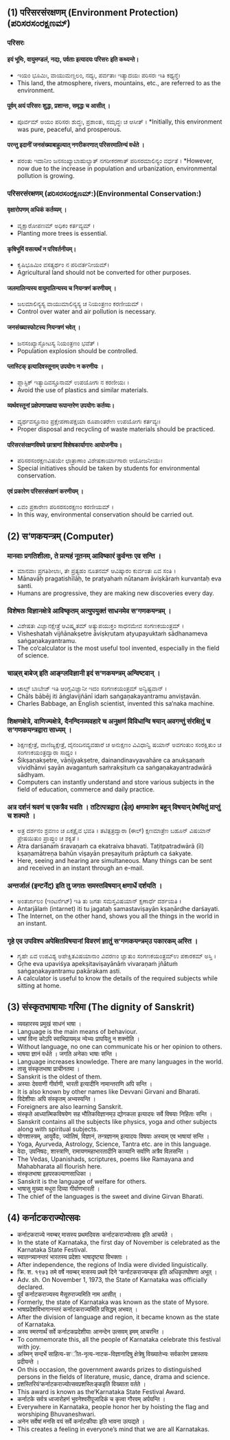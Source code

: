 ## (1) परिसरसंरक्षणम् (Environment Protection) (ಪರಿಸರಸಂರಕ್ಷಣಮ್)
### परिसरः  
#### इयं भूमिः, वायुमण्डलं, नद्यः, पर्वताः इत्यादयः परिसरः इति कथ्यन्ते। 
* ಇಯಂ ಭೂಮಿಃ, ವಾಯುಮಣ್ಡಲಂ, ನದ್ಯಃ, ಪರ್ವತಾಃ ಇತ್ಯಾದಯಃ ಪರಿಸರಃ ಇತಿ ಕಥ್ಯನ್ತೆ।
* This land, the atmosphere, rivers, mountains, etc., are referred to as the environment.

#### पूर्वम्‌ अयं परिसरः शुद्धः, प्रशान्तः, समृद्धः च आसीत्‌ । 
* ಪೂರ್ವಮ್ ಅಯಂ ಪರಿಸರಃ ಶುದ್ಧಃ, ಪ್ರಶಾಂತಃ, ಸಮೃದ್ಧಃ ಚ ಆಸೀತ್ ।
*Initially, this environment was pure, peaceful, and prosperous.
  
#### परन्तु इदानीं जनसंख्याबाहुल्यात्‌ नगरीकरणात्‌ परिसरमालिन्यं वर्धते ।
* ಪರಂತು ಇದಾನೀಂ ಜನಸಂಖ್ಯಾಬಾಹುಲ್ಯಾತ್ ನಗರೀಕರಣಾತ್ ಪರಿಸರಮಾಲಿನ್ಯಂ ವರ್ಧತೆ ।
*However, now due to the increase in population and urbanization, environmental pollution is growing.

### परिसरसंरक्षणम्‌ (ಪರಿಸರಸಂರಕ್ಷಣಮ್‌:)(Environmental Conservation:)

#### वृक्षारोपणम्‌ अधिकं कर्तव्यम्‌ । 
* ವೃಕ್ಷಾರೋಪಣಮ್‌ ಅಧಿಕಂ ಕರ್ತವ್ಯಮ್‌ ।
* Planting more trees is essential.

#### कृषिभूमिं वसत्यर्थं न परिवर्तनीयम्‌। 
* ಕೃಷಿಭೂಮಿಂ ವಸತ್ಯರ್ಥಂ ನ ಪರಿವರ್ತನೀಯಮ್‌।
* Agricultural land should not be converted for other purposes.

#### जलमालिन्यस्य वायुमालिन्यस्य च नियन्त्रणं करणीयम्‌ । 
* ಜಲಮಾಲಿನ್ಯಸ್ಯ ವಾಯುಮಾಲಿನ್ಯಸ್ಯ ಚ ನಿಯಂತ್ರಣಂ ಕರಣೀಯಮ್‌ ।
* Control over water and air pollution is necessary.

#### जनसंख्यास्फोटस्य नियन्त्रणं भवेत्‌ । 
* ಜನಸಂಖ್ಯಾಸ್ಫೋಟಸ್ಯ ನಿಯಂತ್ರಣಂ ಭವೆತ್‌ ।
* Population explosion should be controlled.

#### प्लास्टिक्‌ इत्यादिवस्तूनाम्‌ उपयोगः न करणीयः । 
* ಪ್ಲಾಸ್ಟಿಕ್‌ ಇತ್ಯಾದಿವಸ್ತೂನಾಮ್‌ ಉಪಯೋಗಃ ನ ಕರಣೀಯಃ ।
* Avoid the use of plastics and similar materials.

#### व्यर्थवस्तूनां प्रक्षेपणापक्षया रूपान्तरेण उपयोगः कर्तव्यः। 
* ವ್ಯರ್ಥವಸ್ತೂನಾಂ ಪ್ರಕ್ಷೇಪಣಾಪಕ್ಷಯಾ ರೂಪಾಂತರೇಣ ಉಪಯೋಗಃ ಕರ್ತವ್ಯಃ।
* Proper disposal and recycling of waste materials should be practiced.

#### परिसरसंरक्षणविषये छात्राणां विशेषकार्यागारः आयोजनीयः। 
* ಪರಿಸರಸಂರಕ್ಷಣವಿಷಯೇ ಛಾತ್ರಾಣಾಂ ವಿಶೇಷಕಾರ್ಯಾಗಾರಃ ಆಯೋಜನೀಯಃ।
* Special initiatives should be taken by students for environmental conservation.

#### एवं प्रकारेण परिसरसंरक्षणं करणीयम्‌ ।
* ಏವಂ ಪ್ರಕಾರೇಣ ಪರಿಸರಸಂರಕ್ಷಣಂ ಕರಣೀಯಮ್‌ ।  
* In this way, environmental conservation should be carried out.

## (2) स‘णकयन्त्रम् (Computer)
### मानवाः प्रगतिशीलाः, ते प्रत्यहं नूतनम् आविष्कारं कुर्वन्तः एव सन्ति । 
* ಮಾನವಾಃ ಪ್ರಗತಿಶೀಲಾಃ, ತೇ ಪ್ರತ್ಯಹಂ ನೂತನಮ್ ಆವಿಷ್ಕಾರಂ ಕುರ್ವಂತಃ ಏವ ಸಂತಿ ।
* Mānavāḥ pragatishīlāḥ, te pratyahaṁ nūtanam āviṣkāraṁ kurvantaḥ eva santi.
* Humans are progressive, they are making new discoveries every day.
###  विशेषतः विज्ञानक्षेत्रे आविष्कृतम् अत्युपयुक्तं साधनमेव स‘गणकयन्त्रम् ।
* ವಿಶೇಷತಃ ವಿಜ್ಞಾನಕ್ಷೇತ್ರೆ ಆವಿಷ್ಕೃತಮ್ ಅತ್ಯುಪಯುಕ್ತಂ ಸಾಧನಮೇವ ಸಂಗಣಕಯಂತ್ರಮ್ ।
* Visheshatah vijñānakṣetre āviṣkṛutam atyupayuktaṁ sādhanameva saṅgaṇakayantramu.
* The co‘calculator is the most useful tool invented, especially in the field of science.
###  चाल्र्स् बाबेज् इति आङ्ग्लविज्ञानी इदं स‘णकयन्त्रम् अन्विष्टवान् ।
* ಚಾಲ್ಸ್ ಬಾಬೇಜ್ ಇತಿ ಆಂಗ್ಲವಿಜ್ಞಾನೀ ಇದಂ ಸಂಗಣಕಯಂತ್ರಮ್ ಅನ್ವಿಷ್ಟವಾನ್ ।
* Chāls bābēj iti āṅglavijñānī idaṁ saṅgaṇakayantramu anviṣṭavān.
* Charles Babbage, an English scientist, invented this sa‘naka machine.
###  शिक्षणक्षेत्रे, वाणिज्यक्षेत्रे, दैनन्दिनव्यवहारे च अनुक्षणं विविधान्वि षयान् अवगन्तुं संरक्षितुं च स‘गणकयन्त्रद्वारा साध्यम् । 
* ಶಿಕ್ಷಣಕ್ಷೇತ್ರೆ, ವಾಣಿಜ್ಯಕ್ಷೇತ್ರೆ, ದೈನಂದಿನವ್ಯವಹಾರೆ ಚ ಅನುಕ್ಷಣಂ ವಿವಿಧಾನ್ವಿ ಷಯಾನ್ ಅವಗಂತುಂ ಸಂರಕ್ಷಿತುಂ ಚ ಸಂಗಣಕಯಂತ್ರದ್ವಾರಾ ಸಾಧ್ಯಂ । 
* Śikṣaṇakṣetre, vāṇijyakṣetre, dainandinavyavahāre ca anukṣaṇaṁ vividhānvi ṣayān avagantuṁ saṁrakṣituṁ ca saṅgaṇakayantradwārā sādhyam.
* Computers can instantly understand and store various subjects in the field of education, commerce and daily practice.
###  अत्र दर्शनं श्रवणं च एकत्रैव भवति । तटित्पत्रद्वारा (ईेल्) क्षणमात्रेण बहून् विषयान् प्रेषयितुं प्राप्तुं च शक्यते । 
* ಅತ್ರ ದರ್ಶನಂ ಶ್ರವಣಂ ಚ ಏಕತ್ರೈವ ಭವತಿ । ತಟಿತ್ಪತ್ರದ್ವಾರಾ (ಈಲ್) ಕ್ಷಣಮಾತ್ರೆಣ ಬಹೂನ್ ವಿಷಯಾನ್ ಪ್ರೇಷಯಿತುಂ ಪ್ರಾಪ್ತುಂ ಚ ಶಕ್ಯತೆ । 
* Atra darśanaṁ śravaṇaṁ ca ekatraiva bhavati. Taṭitpatradwārā (īl) kṣaṇamātreṇa bahūn viṣayān preṣayituṁ prāptuṁ ca śakyate.
* Here, seeing and hearing are simultaneous. Many things can be sent and received in an instant through an e-mail.
###  अन्तर्जालं (इन्टर्नेट्) इति तु जगतः समस्तविषयान् क्षणार्धे दर्शयति । 
* ಅಂತರ್ಜಾಲಂ (ಇಂಟರ್ನೆಟ್) ಇತಿ ತು ಜಗತಃ ಸಮಸ್ತವಿಷಯಾನ್ ಕ್ಷಣಾರ್ಧೆ ದರ್ಶಯತಿ । 
* Antarjālaṁ (intarnet) iti tu jagataḥ samastaviṣayān kṣaṇārdhe darśayati.
* The Internet, on the other hand, shows you all the things in the world in an instant.
###  गृहे एव उपविश्य अपेक्षितविषयानां विवरणं ज्ञातुं स‘गणकयन्त्रम्उ पकारकम् अस्ति ।
* ಗೃಹೇ ಏವ ಉಪವಿಶ್ಯ ಅಪೇಕ್ಷಿತವಿಷಯಾನಾಂ ವಿವರಣಂ ಜ್ಞಾತುಂ ಸಂಗಣಕಯಂತ್ರಮ್ಉ ಪಕಾರಕಮ್ ಅಸ್ತಿ ।
* Gṛhe eva upaviśya apekṣitaviṣayānāṁ vivaraṇaṁ jñātuṁ saṅgaṇakayantramu pakārakam asti.
* A calculator is useful to know the details of the required subjects while sitting at home.

## (3) संस्कृतभाषायाः गरिमा (The dignity of Sanskrit)
* व्यवहारस्य प्रमुखं साधनं भाषा ।
* Language is the main means of behaviour.
* भाषां विना कोऽपि स्वाभिप्रायम्अ न्येभ्यः प्रापयितु् न शक्नोति ।
* Without language, no one can communicate his or her opinion to others.
* भाषया ज्ञानं वर्धते । जगति अनेकाः भाषाः सन्ति ।
* Language increases knowledge. There are many languages in the world.
* तासु संस्कृतभाषा प्राचीनतमा ।
* Sanskrit is the oldest of them.
* अस्याः देववाणी गीर्वाणी, भारती इत्यादीनि नामान्तराणि अपि सन्ति ।
* It is also known by other names like Devvani Girvani and Bharati.
* विदेशीयाः अपि संस्कृतम् अभ्यस्यन्ति ।
* Foreigners are also learning Sanskrit.
* संस्कृते आध्यात्मिकविषयेण सह भौतिकविज्ञानम्उ द्योगकला इत्यादयः सर्वे विषयाः निहिताः सन्ति ।
* Sanskrit contains all the subjects like physics, yoga and other subjects along with spiritual subjects.
* योगशास्त्रम्, आयुर्वेदः, ज्योतिषं, विज्ञानं, तन्त्रज्ञानम् इत्यादयः विषयाः अस्याम् एव भाषायां सन्ति ।
* Yoga, Ayurveda, Astrology, Science, Tantra etc. are in this language.
* वेदाः, उपनिषदः, शास्त्राणि, रामायणमहाभारतादीनि काव्यानि सर्वाणि अत्रैव विलसन्ति ।
* The Vedas, Upanishads, scriptures, poems like Ramayana and Mahabharata all flourish here.
* संस्कृतभाषा इहपरकल्याणसाधिका ।
* Sanskrit is the language of welfare for others.
* भाषासु मुख्या मधुरा दिव्या गीर्वाणभारती ।
* The chief of the languages is the sweet and divine Girvan Bharati.

## (4) कर्नाटकराज्योत्सवः
* कर्नाटकराज्ये नवम्बर् मासस्य प्रथमदिवसः कर्नाटकराज्योत्सवः इति आचर्यते ।
* In the state of Karnataka, the first day of November is celebrated as the Karnataka State Festival.
* स्वातन्त्र्यानन्तरं भारतस्य प्रदेशाः भाषादृष्ट्या विभक्ताः ।
* After independence, the regions of India were divided linguistically.
* क्रि. श. १९७३ तमे वर्षे नवम्बर् मासस्य प्रथमे दिने ‘कर्नाटकराज्यम्ङ्क इति अधिकृतघोषणा अभूत् ।
* Adv. sh. On November 1, 1973, the State of Karnataka was officially declared.
* पूर्वं कर्नाटकराज्यस्य मैसूरुराज्यमिति नाम आसीत् ।
* Formerly, the state of Karnataka was known as the state of Mysore.
* भाषाप्रदेशविभागानन्तरं कर्नाटकराज्यमिति प्रसिद्धम् अभवत् ।
* After the division of language and region, it became known as the state of Karnataka.
* अस्य स्मरणार्थं सर्वे कर्नाटकप्रदेशीयाः आनन्देन उत्सवम् इमम् आचरन्ति ।
* To commemorate this, all the people of Karnataka celebrate this festival with joy.
* अस्मिन् सन्दर्भे साहित्य-स‘ीत-नृत्य-नाटक-विज्ञानादिषु क्षेत्रेषु विख्यातेभ्यः सर्वकारेण प्रशस्तयः प्रदीयन्ते ।
* On this occasion, the government awards prizes to distinguished persons in the fields of literature, music, dance, drama and science.
* प्रशस्तिरियं‘कर्नाटकराज्योत्सवप्रशस्तिःङ्कइति विख्याता वर्तते ।
* This award is known as the‘Karnataka State Festival Award.
* कर्नाटके सर्वत्र ध्वजारोहणं भुवनेश्वरीपूजादिकं च कृत्वा गौरवम् अर्पयन्ति ।
* Everywhere in Karnataka, people honor her by hoisting the flag and worshiping Bhuvaneshwari.
* अनेन सर्वेषां मनसि वयं सर्वे कर्नाटकीयाः इति भावना उत्पद्यते ।
* This creates a feeling in everyone’s mind that we are all Karnatakas.


